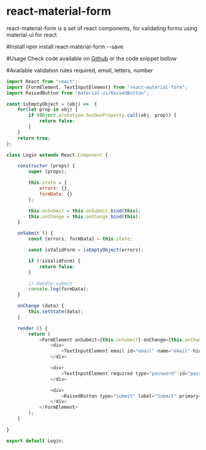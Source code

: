 # react-material-form

react-material-form is a set of react components, for validating forms using material-ui for react.

#Install
npm install react-material-form --save

#Usage
Check code available on [Github](https://github.com/haykaghabekyan/react-redux/blob/master/src/public/js/components/login/login.js) or the code snippet bellow

#Available validation rules
required, email, letters, number

```javascript
import React from "react";
import {FormElement, TextInputElement} from "react-material-form";
import RaisedButton from "material-ui/RaisedButton";

const isEmptyObject = (obj) =>  {
    for(let prop in obj) {
        if (Object.prototype.hasOwnProperty.call(obj, prop)) {
            return false;
        }
    }
    return true;
};

class Login extends React.Component {

    constructor (props) {
        super (props);

        this.state = {
            errors: {},
            formData: {}
        };

        this.onSubmit = this.onSubmit.bind(this);
        this.onChange = this.onChange.bind(this);
    }

    onSubmit () {
        const {errors, formData} = this.state;

        const isValidForm = isEmptyObject(errors);

        if (!isValidForm) {
            return false;
        }

        // Handle submit
        console.log(formData);
    }

    onChange (data) {
        this.setState(data);
    }

    render () {
        return (
            <FormElement onSubmit={this.onSubmit} onChange={this.onChange}>
                <div>
                    <TextInputElement email id="email" name="email" hintText="Email" fullWidth={true} />
                </div>

                <div>
                    <TextInputElement required type="password" id="password" name="password" hintText="Password" fullWidth={true} />
                </div>

                <div>
                    <RaisedButton type="submit" label="Submit" primary={true} disabled={!isEmptyObject(this.state.errors)}/>
                </div>
            </FormElement>
        );
    }

}

export default Login;